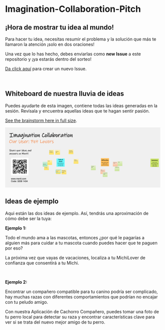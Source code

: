 # Imagination-Collaboration-Pitch

## ¡Hora de mostrar tu idea al mundo!

Para hacer tu idea, necesitas resumir el problema y la solución que más te llamaron la atención ¡solo en dos oraciones!

Una vez que lo has hecho, debes enviarlas como **new Issue** a este repositorio y ¡ya estarás dentro del sorteo!

[Da click aquí](https://github.com/reneenoble/Imagination-Collaboration-demo/issues) para crear un nuevo Issue.

<br>

## Whiteboard de nuestra lluvia de ideas

Puedes ayudarte de esta imagen, contiene todas las ideas generadas en la sesión. Revísala y encuentra aquellas ideas que te hagan sentir pasión. 


[See the brainstorm here in full size](https://github.com/reneenoble/Imagination-Collaboration-demo/blob/main/Imagination-Collaboration-Demo.png?raw=true).

![Brainstorm of ideas for helping pet owners with technology](https://github.com/reneenoble/Imagination-Collaboration-demo/blob/main/Imagination-Collaboration-Demo.png?raw=true)


## Ideas de ejemplo
Aqui están las dos ideas de ejemplo. Así, tendrás una aproximación de cómo debe ser la tuya:


**Ejemplo 1:**

Todo el mundo ama a las mascotas, entonces ¿por qué le pagarías a alguien más para cuidar a tu mascota cuando puedes hacer que te paguen por eso?

La próxima vez que vayas de vacaciones, localiza a tu MichiLover de confianza que consentirá a tu Michi.
 

<br>

**Ejemplo 2:**

Encontrar un compañero compatible para tu canino podría ser complicado, hay muchas razas con diferentes comportamientos que podrían no encajar con tu peludo amigo.

Con nuestra Aplicación de Cachorro Compañero, puedes tomar una foto de tu perro local para detectar su raza y encontrar características clave para ver si se trata del nuevo mejor amigo de tu perro.

